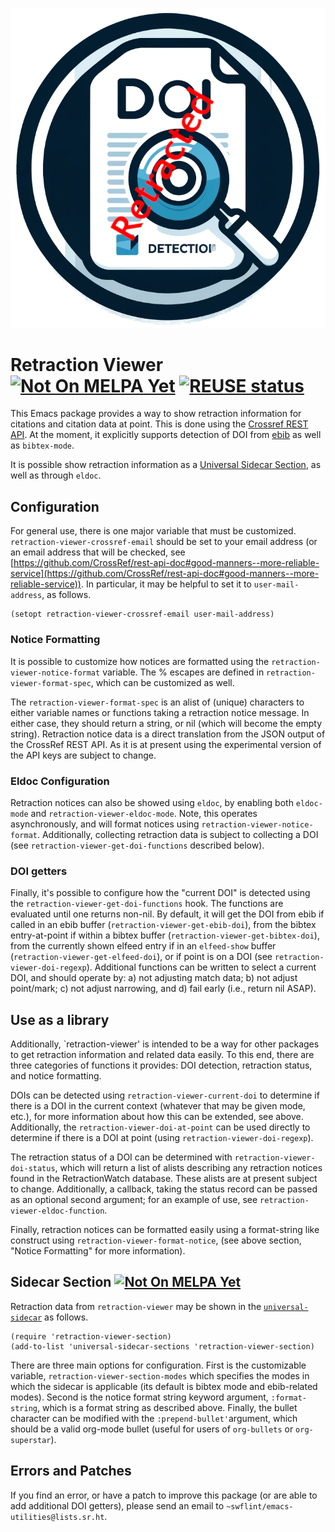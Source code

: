 ![Logo](images/logo.png)

# Retraction Viewer [![Not On MELPA Yet](https://melpa.org/packages/retraction-viewer-badge.svg)](https://melpa.org/#/retraction-viewer) [![REUSE status](https://api.reuse.software/badge/git.sr.ht/~swflint/retraction-viewer)](https://api.reuse.software/info/git.sr.ht/~swflint/retraction-viewer)


This Emacs package provides a way to show retraction information for citations and citation data at point.
This is done using the [Crossref REST API](https://www.crossref.org/documentation/retrieve-metadata/rest-api/).
At the moment, it explicitly supports detection of DOI from [ebib](http://joostkremers.github.io/ebib/) as well as `bibtex-mode`.

It is possible show retraction information as a [Universal Sidecar Section](https://git.sr.ht/~swflint/emacs-universal-sidecar), as well as through `eldoc`.

## Configuration

For general use, there is one major variable that must be customized.
`retraction-viewer-crossref-email` should be set to your email address (or an email address that will be checked, see [https://github.com/CrossRef/rest-api-doc#good-manners--more-reliable-service](https://github.com/CrossRef/rest-api-doc#good-manners--more-reliable-service)).
In particular, it may be helpful to set it to `user-mail-address`, as follows.

```elisp
(setopt retraction-viewer-crossref-email user-mail-address)
```

### Notice Formatting

It is possible to customize how notices are formatted using the `retraction-viewer-notice-format` variable.
The % escapes are defined in `retraction-viewer-format-spec`, which can be customized as well.

The `retraction-viewer-format-spec` is an alist of (unique) characters to either variable names or functions taking a retraction notice message.
In either case, they should return a string, or nil (which will become the empty string).
Retraction notice data is a direct translation from the JSON output of the CrossRef REST API.
As it is at present using the experimental version of the API keys are subject to change.

### Eldoc Configuration

Retraction notices can also be showed using `eldoc`, by enabling both `eldoc-mode` and `retraction-viewer-eldoc-mode`.
Note, this operates asynchronously, and will format notices using `retraction-viewer-notice-format`.
Additionally, collecting retraction data is subject to collecting a DOI (see `retraction-viewer-get-doi-functions` described below).

### DOI getters

Finally, it's possible to configure how the "current DOI" is detected using the `retraction-viewer-get-doi-functions` hook. The functions are evaluated until one returns non-nil.
By default, it will get the DOI from ebib if called in an ebib buffer (`retraction-viewer-get-ebib-doi`), from the bibtex entry-at-point if within a bibtex buffer (`retraction-viewer-get-bibtex-doi`), from the currently shown elfeed entry if in an `elfeed-show` buffer (`retraction-viewer-get-elfeed-doi`), or if point is on a DOI (see `retraction-viewer-doi-regexp`).
Additional functions can be written to select a current DOI, and should operate by: a) not adjusting match data; b) not adjust point/mark; c) not adjust narrowing, and d) fail early (i.e., return nil ASAP).

## Use as a library

Additionally, `retraction-viewer' is intended to be a way for other packages to get retraction information and related data easily.
To this end, there are three categories of functions it provides: DOI detection, retraction status, and notice formatting.

DOIs can be detected using `retraction-viewer-current-doi` to determine if there is a DOI in the current context (whatever that may be given mode, etc.), for more information about how this can be extended, see above.
Additionally, the `retraction-viewer-doi-at-point` can be used directly to determine if there is a DOI at point (using `retraction-viewer-doi-regexp`).

The retraction status of a DOI can be determined with `retraction-viewer-doi-status`, which will return a list of alists describing any retraction notices found in the RetractionWatch database.
These alists are at present subject to change.
Additionally, a callback, taking the status record can be passed as an optional second argument; for an example of use, see `retraction-viewer-eldoc-function`.

Finally, retraction notices can be formatted easily using a format-string like construct using `retraction-viewer-format-notice`, (see above section, "Notice Formatting" for more information).

## Sidecar Section [![Not On MELPA Yet](https://melpa.org/packages/retraction-viewer-section-badge.svg)](https://melpa.org/#/retraction-viewer-section)

Retraction data from `retraction-viewer` may be shown in the [`universal-sidecar`](https://git.sr.ht/~swflint/emacs-universal-sidecar) as follows.

```elisp
(require 'retraction-viewer-section)
(add-to-list 'universal-sidecar-sections 'retraction-viewer-section)
```

There are three main options for configuration.
First is the customizable variable, `retraction-viewer-section-modes` which specifies the modes in which the sidecar is applicable (its default is bibtex mode and ebib-related modes).
Second is the notice format string keyword argument, `:format-string`, which is a format string as described above.
Finally, the bullet character can be modified with the `:prepend-bullet'`argument, which should be a valid org-mode bullet (useful for users of `org-bullets` or `org-superstar`).

## Errors and Patches

If you find an error, or have a patch to improve this package (or are able to add additional DOI getters), please send an email to `~swflint/emacs-utilities@lists.sr.ht`.
